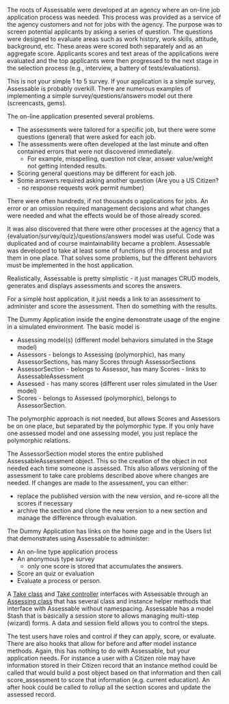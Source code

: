 The roots of Assessable were developed at an agency where an on-line job application process was needed. This process was provided as a service of the agency customers
and not for jobs with the agency.  The purpose was to screen potential applicants by
asking a series of question. The questions were designed to evaluate areas such as work history, work skills, attitude, background, etc. These areas were
scored both separately and as an aggregate score.
Applicants scores and text areas of the applications were evaluated and the top applicants were then progressed to the next stage in the selection process (e.g., interview, a battery of tests/evaluations).

This is not your simple 1 to 5 survey. If your application is a simple survey, Assessable is probably overkill. There are numerous examples of implementing a simple
survey/questions/answers model out there (screencasts, gems).

The on-line application presented several problems.

* The assessments were tailored for a specific job, but there were some questions (general) that were asked for each job.
* The assessments were often developed at the last minute and often contained errors that were not discovered immediately.
  * For example, misspelling, question not clear, answer value/weight not getting intended results.
* Scoring general questions may be different for each job.
* Some answers required asking another question (Are you a US Citizen? - no response requests work permit number)

There were often hundreds, if not thousands o applications for jobs. An error or an omission required management decisions and what changes were needed and what the effects would be of those already scored. 

It was also discovered that there were other processes at the agency that a {evaluation/survey/quiz}/questions/answers model was useful. Code was duplicated and of course maintainability became a problem. Assessable was developed to take at least some of functions of this process and put them in one place. That solves some
problems, but the different behaviors must be implemented in the host application.

Realistically, Assessable is pretty simplistic - it just manages CRUD models, generates and displays assessments and scores the answers.

For a simple host application, it just needs a link to an assessment to administer and score the assessment. Then do something with the results.

The Dummy Application inside the engine demonstrate usage of the engine in a simulated environment. The basic model is

* Assessing model(s) (different model behaviors simulated in the Stage model)
* Assessors - belongs to Assessing (polymorphic), has many AssessorSections, has many Scores through AssessorSections
* AssessorSection - belongs to Assessor, has many Scores - links to AssessableAssessment
* Assessed - has many scores (different user roles simulated in the User model)
* Scores - belongs to Assessed (polymorphic), belongs to AssessorSection.

The polymorphic approach is not needed, but allows Scores and Assessors be on one place, but separated by the polymorphic type. If you only have
one assessed model and one assessing model, you just replace the polymorphic relations.

The AssessorSection model stores the entire published AssessableAssessment object. This so the creation of the object in not needed each time someone is assessed.
This also allows versioning of the assessment to take care problems
described above where changes are needed. If changes are made to the assessment, you can either:

* replace the published version with the new version, and re-score all the scores if necessary
* archive the section and clone the new version to a new section and manage the difference through evaluation.

The Dummy Application has links on the home page and in the Users list that demonstrates using Assessable to administer:

* An on-line type application process
* An anonymous type survey
  * only one score is stored that accumulates the answers.
* Score an quiz or evaluation
* Evaluate a process or person.

A [Take class](https://github.com/salex/Assessable/blob/master/test/dummy/app/models/take.rb) 
and [Take controller](https://github.com/salex/Assessable/blob/master/test/dummy/app/controllers/take_controller.rb) interfaces with 
Assessable through an [Assessing class](https://github.com/salex/Assessable/blob/master/app/models/assessable/assessing.rb) 
that has several class and instance helper methods that interface with Assessable without namespacing. Assessable has a model Stash that is basically a session store to allows managing multi-step (wizard) forms. A data and session field allows you to control the steps.

The test users have roles and control if they can apply, score, or evaluate. There are also hooks that allow for before and after model instance methods. Again,
this has nothing to do with Assessable, but your application needs. For instance a user with a Citizen role may have information stored in their 
Citizen record that an
instance method could be called that would build a post object based on that information and then call score_assessment to score that information (e.g. current education). An after hook could be called to rollup all the section scores and update the assessed record.














